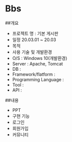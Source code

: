 # Bbs

##개요

* 프로젝트 명 : 기본 게시판
* 일정 20.03.01 ~ 20.03
* 목적
* 사용 기술 및 개발환경
 * O/S : Windows 10(개발환경)
 * Server : Apache, Tomcat
 * DB : 
 * Framework/flatform : 
 * Programming Language :
 * Tool :
 * API : 
 
##내용
* PPT
* 구현 기능
 * 로그인
 * 회원가입
 * 커뮤니티
 
